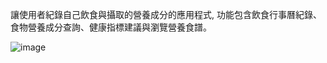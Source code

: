 讓使用者紀錄自己飲食與攝取的營養成分的應用程式, 功能包含飲食行事曆紀錄、食物營養成分查詢、健康指標建議與瀏覽營養食譜。

![image](https://github.com/user-attachments/assets/e2bfe1f3-9eef-4d05-8d33-404651efe5e2)
